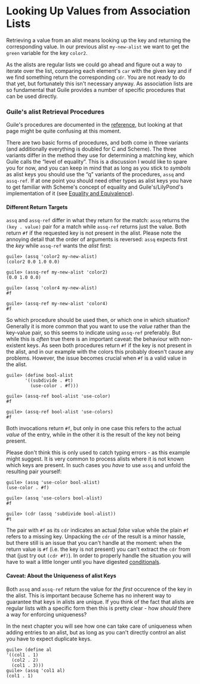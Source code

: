 # Looking Up Values from Association Lists

Retrieving a value from an alist means looking up the key and returning the
corresponding value.  In our previous alist `my-new-alist` we want to get the
`green` variable for the key `color2`.

As the alists are regular lists we could go ahead and figure out a way to
iterate over the list, comparing each element's `car` with the given key and if
we find something return the corresponding `cdr`.  You are not ready to do that
yet, but fortunately this isn't necessary anyway.  As association lists are so
fundamental that Guile provides a number of specific procedures that can be used
directly.

### Guile's alist Retrieval Procedures

Guile's procedures are documented in the
[reference](https://www.gnu.org/software/guile/docs/docs-1.8/guile-ref/Retrieving-Alist-Entries.html#Retrieving-Alist-Entries),
but looking at that page might be quite confusing at this moment.

There are two basic forms of procedures, and both come in three variants (and
additionally everything is doubled for C and Scheme).  The three variants differ
in the method they use for determining a matching key, which Guile calls the
“level of equality”.  This is a discussion I would like to spare you for now,
and you can keep in mind that as long as you stick to *symbols* as alist keys
you should use the “q” variants of the procedures, `assq` and `assq-ref`.  If at
one point you should need other types as alist keys you have to get familiar
with Scheme's concept of equality and Guile's/LilyPond's implementation of it
(see [Equality and Equivalence](https://scheme-book.ursliska.de/scheme/equality.html)).

#### Different Return Targets

`assq` and `assq-ref` differ in what they return for the match: `assq` returns
the `(key . value)` pair for a match while `assq-ref` returns just the value.
Both return `#f` if the requested key is not present in the alist.  Please note
the annoying detail that the order of arguments is reversed: `assq` expects
first the *key* while `assq-ref` wants the *alist* first:

```
guile> (assq 'color2 my-new-alist)
(color2 0.0 1.0 0.0)

guile> (assq-ref my-new-alist 'color2)
(0.0 1.0 0.0)

guile> (assq 'color4 my-new-alist)
#f

guile> (assq-ref my-new-alist 'color4)
#f
```

So which procedure should be used then, or which one in which situation?
Generally it is more common that you want to use the *value* rather than the
key-value pair, so this seems to indicate using `assq-ref` preferably.  But
while this is *often* true there is an important caveat: the behaviour with
non-existent keys.  As seen both procedures return `#f` if the key is not
present in the alist, and in our example with the colors this probably doesn't
cause any problems.  However, the issue becomes crucial when `#f` is a valid
value in the alist.  

```
guile> (define bool-alist
       '((subdivide . #t)
         (use-color . #f)))

guile> (assq-ref bool-alist 'use-color)
#f

guile> (assq-ref bool-alist 'use-colors)
#f
```

Both invocations return `#f`, but only in one case this refers to the actual
*value* of the entry, while in the other it is the result of the key not being
present.

Please don't think this is only used to catch typing errors - as this example
might suggest.  It is very common to process alists where it is not known which
keys are present.  In such cases you *have* to use `assq` and unfold the
resulting pair yourself:

```
guile> (assq 'use-color bool-alist)
(use-color . #f)

guile> (assq 'use-colors bool-alist)
#f

guile> (cdr (assq 'subdivide bool-alist))
#t
```

The pair with `#f` as its `cdr` indicates an actual *false* value while the
plain `#f` refers to a missing key.  Unpacking the `cdr` of the result is a
minor hassle, but there still is an issue that you can't handle at the moment:
when the return value is `#f` (i.e. the key is not present) you can't extract
the `cdr` from that (just try out `(cdr #f)`).  In order to properly handle the
situation you will have to wait a little longer until you have digested
[conditionals](../conditionals.html).

#### Caveat: About the Uniqueness of alist Keys

Both `assq` and `assq-ref` return the value for *the first* occurence of the key
in the alist.  This is important because Scheme has no inherent way to guarantee
that keys in alists are unique.  If you think of the fact that alists are
regular lists with a specific form then this is pretty clear - how *should*
there a way for enforcing uniqueness?

In the next chapter you will see how one can take care of uniqueness when adding
entries to an alist, but as long as you can't directly control an alist you have
to expect duplicate keys.

```
guile> (define al
'((col1 . 1)
  (col2 . 2)
  (col1 . 3)))
guile> (assq 'col1 al)
(col1 . 1)
```
